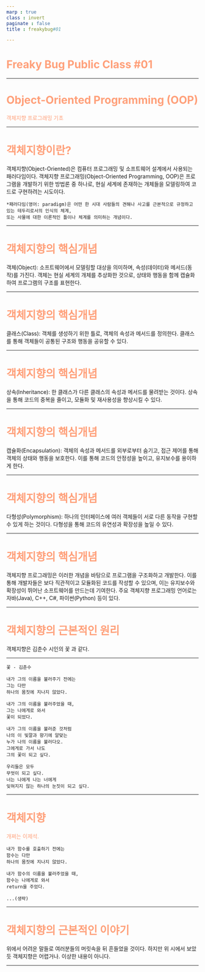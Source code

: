 ```yaml
---
marp : true
class : invert
paginate : false
title : freakybug#01

---
```


# <!--fit--><span style="color:#FFA07A;">Freaky Bug Public Class #01</span>

---

# <!--fit--><span style="color:#FFA07A;">Object-Oriented Programming (OOP)</span>
<span style="color:#FFA07A;">객체지향 프로그래밍 기초<span>

---

# <span style="color:#FFA07A;">객체지향이란?</span>

객체지향(Object-Oriented)은 컴퓨터 프로그래밍 및 소프트웨어 설계에서 사용되는 패러다임이다. 객체지향 프로그래밍(Object-Oriented Programming, OOP)은 프로그램을 개발하기 위한 방법론 중 하나로, 현실 세계에 존재하는 개체들을 모델링하여 코드로 구현하려는 시도이다.

```
*패러다임(영어: paradigm)은 어떤 한 시대 사람들의 견해나 사고를 근본적으로 규정하고 있는 테두리로서의 인식의 체계, 
또는 사물에 대한 이론적인 틀이나 체계를 의미하는 개념이다.
```

---

# <span style="color:#FFA07A;">객체지향의 핵심개념</span>

객체(Object): 소프트웨어에서 모델링할 대상을 의미하며, 속성(데이터)와 메서드(동작)를 가진다. 객체는 현실 세계의 개체를 추상화한 것으로, 상태와 행동을 함께 캡슐화하여 프로그램의 구조를 표현한다.

---

# <span style="color:#FFA07A;">객체지향의 핵심개념</span>
클래스(Class): 객체를 생성하기 위한 틀로, 객체의 속성과 메서드를 정의한다. 클래스를 통해 객체들이 공통된 구조와 행동을 공유할 수 있다.

---

# <span style="color:#FFA07A;">객체지향의 핵심개념</span>
상속(Inheritance): 한 클래스가 다른 클래스의 속성과 메서드를 물려받는 것이다. 상속을 통해 코드의 중복을 줄이고, 모듈화 및 재사용성을 향상시킬 수 있다.

---

# <span style="color:#FFA07A;">객체지향의 핵심개념</span>
캡슐화(Encapsulation): 객체의 속성과 메서드를 외부로부터 숨기고, 접근 제어를 통해 객체의 상태와 행동을 보호한다. 이를 통해 코드의 안정성을 높이고, 유지보수를 용이하게 한다.

---

# <span style="color:#FFA07A;">객체지향의 핵심개념</span>
다형성(Polymorphism): 하나의 인터페이스에 여러 객체들이 서로 다른 동작을 구현할 수 있게 하는 것이다. 다형성을 통해 코드의 유연성과 확장성을 높일 수 있다.

---

# <span style="color:#FFA07A;">객체지향의 핵심개념</span>
객체지향 프로그래밍은 이러한 개념을 바탕으로 프로그램을 구조화하고 개발한다.
이를 통해 개발자들은 보다 직관적이고 모듈화된 코드를 작성할 수 있으며, 
이는 유지보수와 확장성이 뛰어난 소프트웨어를 만드는데 기여한다.
주요 객체지향 프로그래밍 언어로는 자바(Java), C++, C#, 파이썬(Python) 등이 있다.

---

# <span style="color:#FFA07A;">객체지향의 근본적인 원리</span>

객체지향은 김춘수 시인의 꽃 과 같다.

---

```
꽃 - 김춘수

내가 그의 이름을 불러주기 전에는
그는 다만
하나의 몸짓에 지나지 않았다.

내가 그의 이름을 불러주었을 때,
그는 나에게로 와서
꽃이 되었다.

내가 그의 이름을 불러준 것처럼
나의 이 빛깔과 향기에 알맞는
누가 나의 이름을 불러다오.
그에게로 가서 나도
그의 꽃이 되고 싶다.

우리들은 모두
무엇이 되고 싶다.
너는 나에게 나는 너에게
잊혀지지 않는 하나의 눈짓이 되고 싶다.
```

---

# <span style="color:#FFA07A;">객체지향</span>
<span style="color:#FFA07A;">개쩌는 이제석.</span>

```
내가 함수를 호출하기 전에는
함수는 다만
하나의 몸짓에 지나지 않았다.

내가 함수의 이름을 불러주었을 때,
함수는 나에게로 와서
return을 주었다.

...(생략)

```

---

# <span style="color:#FFA07A;">객체지향의 근본적인 이야기</span>

위에서 어려운 말들로 여러분들의 머릿속을 뒤 흔들었을 것이다.
하지만 위 시에서 보았듯 객체지향은 어렵거나. 이상한 내용이 아니다.

   

---

# <span style="color:#FFA07A;"></span>







